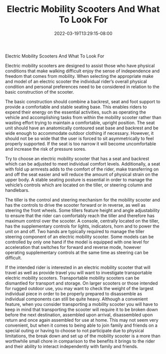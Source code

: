 ﻿---
title: "Electric Mobility Scooters And What To Look For"
date: 2022-03-19T13:29:15-08:00
description: "mobility scooters Tips for Web Success"
featured_image: "/images/mobility scooters.jpg"
tags: ["mobility scooters"]
---

Electric Mobility Scooters And What To Look For

Electric mobility scooters are designed to assist those who have physical conditions that make walking difficult enjoy the sense of independence and freedom that comes from mobility. When selecting the appropriate make and model of an electric scooter the individual rider’s overall physical condition and personal preferences need to be considered in relation to the basic construction of the scooter.

The basic construction should combine a backrest, seat and foot support to provide a comfortable and stable seating base.  This enables riders to expend their energy on the essential activities, such as operating the vehicle and accomplishing tasks from within the mobility scooter rather than wasting effort trying to maintain a comfortable, upright position. The seat unit should have an anatomically contoured seat base and backrest and be wide enough to accommodate outdoor clothing if necessary. However, it should not be so wide that the user is forced to sit asymmetrically to feel properly supported.  If the seat is too narrow it will become uncomfortable and increase the risk of pressure sores.

Try to choose an electric mobility scooter that has a seat and backrest which can be adjusted to meet individual comfort levels. Additionally, a seat with fold up armrests adds to the comfort of the rider, make transferring on and off the seat easier and will reduce the amount of physical strain on the upper body. A stable seating posture is essential in order to manage the vehicle’s controls which are located on the tiller, or steering column and handlebars. 

The tiller is the control and steering mechanism for the mobility scooter and has the controls to drive the scooter forward or in reverse, as well as steering the front wheels. Some tillers feature height and angle adjustability to ensure that the rider can comfortably reach the tiller and therefore has maximum control over the scooter. A console, centrally located on the tiller, has the supplementary controls for lights, indicators, horn and to power the unit on and off. Two hands are typically required to manage the tiller steering component of an electric mobility scooter. Some models can be controlled by only one hand if the model is equipped with one level for acceleration that switches for forward and reverse mode, however operating supplementary controls at the same time as steering can be difficult. 

If the intended rider is interested in an electric mobility scooter that will travel as well as provide travel you will want to investigate transportable electric mobility scooters. Transportable mobility scooters can be dismantled for transport and storage. On larger scooters or those intended for rugged outdoor use, you may want to check the weight of the largest individual piece in order to be properly prepared to disassemble as individual components can still be quite heavy. Although a convenient feature, when you consider transporting a mobility scooter you will have to keep in mind that transporting the scooter will require it to be broken down before the next destination, assembled upon arrival, disassembled upon return and once again assembled for use at home. This may not seem very convenient, but when it comes to being able to join family and friends on a special outing or having to choose to not participate due to physical limitations, the break down and set up of the mobility scooter is a more than worthwhile small chore in comparison to the benefits it brings to the rider and their ability to interact independently with family and friends. 

